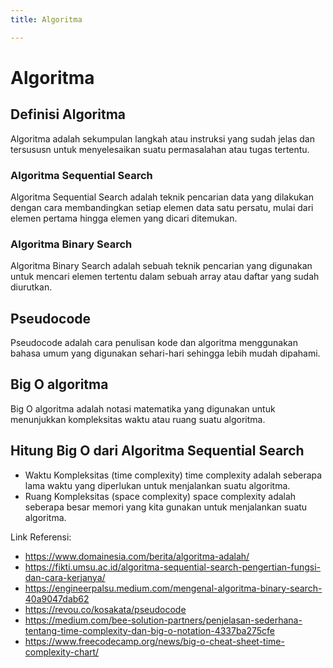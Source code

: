 ```yaml
---
title: Algoritma

---
```


# Algoritma
## Definisi Algoritma
 Algoritma adalah sekumpulan langkah  atau instruksi yang sudah jelas dan tersususn untuk menyelesaikan suatu permasalahan atau tugas tertentu. 
### Algoritma Sequential Search
Algoritma Sequential Search adalah teknik pencarian data yang dilakukan dengan cara membandingkan setiap elemen data satu persatu, mulai dari elemen pertama hingga elemen yang dicari ditemukan.
### Algoritma Binary Search
Algoritma Binary Search adalah sebuah teknik pencarian yang digunakan untuk mencari elemen tertentu dalam sebuah array atau daftar yang sudah diurutkan.
## Pseudocode
Pseudocode adalah cara penulisan kode dan algoritma menggunakan bahasa umum yang digunakan sehari-hari sehingga lebih mudah dipahami.
## Big O algoritma 
Big O algoritma adalah notasi matematika yang digunakan untuk menunjukkan kompleksitas waktu atau ruang suatu algoritma. 
## Hitung Big O dari Algoritma Sequential Search
* Waktu Kompleksitas (time complexity)
time complexity adalah seberapa lama waktu yang diperlukan untuk menjalankan suatu algoritma. 
* Ruang Kompleksitas (space complexity)
space complexity adalah seberapa besar memori yang kita gunakan untuk menjalankan suatu algoritma.

Link Referensi:
* https://www.domainesia.com/berita/algoritma-adalah/
* https://fikti.umsu.ac.id/algoritma-sequential-search-pengertian-fungsi-dan-cara-kerjanya/
* https://engineerpalsu.medium.com/mengenal-algoritma-binary-search-40a9047dab62
* https://revou.co/kosakata/pseudocode
* https://medium.com/bee-solution-partners/penjelasan-sederhana-tentang-time-complexity-dan-big-o-notation-4337ba275cfe
* https://www.freecodecamp.org/news/big-o-cheat-sheet-time-complexity-chart/


